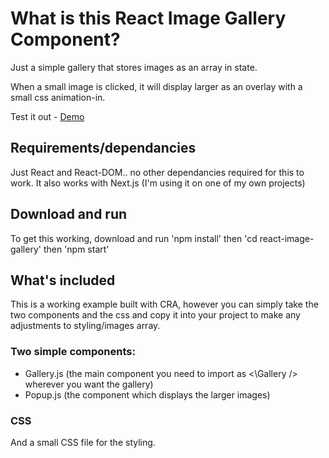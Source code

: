 # What is this React Image Gallery Component?

Just a simple gallery that stores images as an array in state.

When a small image is clicked, it will display larger as an overlay with a small css animation-in.

Test it out - <a href="https://responsive-react-gallery.netlify.app/">Demo</a>

## Requirements/dependancies

Just React and React-DOM.. no other dependancies required for this to work. It also works with Next.js (I'm using it on one of my own projects)

## Download and run

To get this working, download and run 'npm install' then 'cd react-image-gallery' then 'npm start'

## What's included

This is a working example built with CRA, however you can simply take the two components and the css and copy it into your project to make any adjustments to styling/images array.

### Two simple components:

- Gallery.js (the main component you need to import as \<\Gallery /> wherever you want the gallery)
- Popup.js (the component which displays the larger images)

### CSS 

And a small CSS file for the styling.
